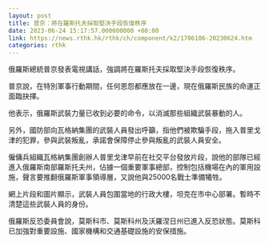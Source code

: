 ```yaml
---
layout: post
title: 普京：將在羅斯托夫採取堅決手段恢復秩序
date: 2023-06-24 15:17:57.000000000 +08:00
link: https://news.rthk.hk/rthk/ch/component/k2/1706106-20230624.htm
categories: rthk
---
```


俄羅斯總統普京發表電視講話，強調將在羅斯托夫採取堅決手段恢復秩序。

普京說，在特別軍事行動期間，任何恩怨都應放在一邊，現在俄羅斯民族的命運正面臨抉擇。

他表示，俄羅斯武裝力量已收到必要的命令，以消滅那些組織武裝暴動的人。

另外，國防部向瓦格納集團的武裝人員發出呼籲，指他們被欺騙手段，拖入普里戈津的犯罪，參與武裝叛亂，承諾會保障停止參與叛亂的武裝人員安全。

僱傭兵組織瓦格納集團創辦人普里戈津早前在社交平台發放片段，說他的部隊已經進入俄羅斯南部羅斯托夫州，佔據一個重要軍事總部，控制包括機場在內的軍用設施，聲言要推翻俄羅斯軍事領導層，又說他與25000名戰士準備犧牲。

網上片段和圖片顯示，武裝人員包圍當地的行政大樓，坦克在市中心部署。暫時不清楚這些武裝人員的身份。

俄羅斯反恐委員會說，莫斯科市、莫斯科州及沃羅涅日州已進入反恐狀態。莫斯科已加強對重要設施、國家機構和交通基礎設施的安保措施。
